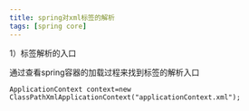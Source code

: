 ```yaml
---
title: spring对xml标签的解析
tags: [spring core]
---
```


1）标签解析的入口

通过查看spring容器的加载过程来找到标签的解析入口

```
ApplicationContext context=new ClassPathXmlApplicationContext("applicationContext.xml");
```